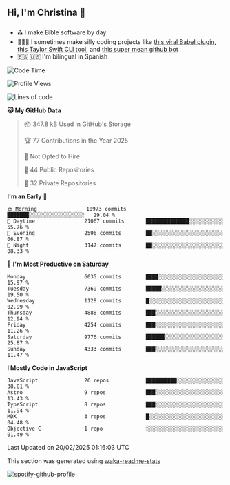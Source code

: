 ## Hi, I'm Christina 👋

- ⛪️ I make Bible software by day
- 👩🏼‍💻 I sometimes make silly coding projects like [this viral Babel plugin](https://www.instagram.com/reel/Cxvwz76vBus/), [this Taylor Swift CLI tool](https://github.com/christina-de-martinez/swift-commits), and [this super mean github bot](https://github.com/christina-de-martinez/roast-my-code)
- 🇪🇸 🇺🇸 I'm bilingual in Spanish

<!--START_SECTION:waka-->
![Code Time](http://img.shields.io/badge/Code%20Time-82%20hrs%205%20mins-blue)

![Profile Views](http://img.shields.io/badge/Profile%20Views-0-blue)

![Lines of code](https://img.shields.io/badge/From%20Hello%20World%20I%27ve%20Written-24.1%20million%20lines%20of%20code-blue)

**🐱 My GitHub Data** 

> 📦 347.8 kB Used in GitHub's Storage 
 > 
> 🏆 77 Contributions in the Year 2025
 > 
> 🚫 Not Opted to Hire
 > 
> 📜 44 Public Repositories 
 > 
> 🔑 32 Private Repositories 
 > 
**I'm an Early 🐤** 

```text
🌞 Morning                10973 commits       ███████░░░░░░░░░░░░░░░░░░   29.04 % 
🌆 Daytime                21067 commits       ██████████████░░░░░░░░░░░   55.76 % 
🌃 Evening                2596 commits        ██░░░░░░░░░░░░░░░░░░░░░░░   06.87 % 
🌙 Night                  3147 commits        ██░░░░░░░░░░░░░░░░░░░░░░░   08.33 % 
```
📅 **I'm Most Productive on Saturday** 

```text
Monday                   6035 commits        ████░░░░░░░░░░░░░░░░░░░░░   15.97 % 
Tuesday                  7369 commits        █████░░░░░░░░░░░░░░░░░░░░   19.50 % 
Wednesday                1128 commits        █░░░░░░░░░░░░░░░░░░░░░░░░   02.99 % 
Thursday                 4888 commits        ███░░░░░░░░░░░░░░░░░░░░░░   12.94 % 
Friday                   4254 commits        ███░░░░░░░░░░░░░░░░░░░░░░   11.26 % 
Saturday                 9776 commits        ██████░░░░░░░░░░░░░░░░░░░   25.87 % 
Sunday                   4333 commits        ███░░░░░░░░░░░░░░░░░░░░░░   11.47 % 
```


**I Mostly Code in JavaScript** 

```text
JavaScript               26 repos            ██████████░░░░░░░░░░░░░░░   38.81 % 
Astro                    9 repos             ███░░░░░░░░░░░░░░░░░░░░░░   13.43 % 
TypeScript               8 repos             ███░░░░░░░░░░░░░░░░░░░░░░   11.94 % 
MDX                      3 repos             █░░░░░░░░░░░░░░░░░░░░░░░░   04.48 % 
Objective-C              1 repo              ░░░░░░░░░░░░░░░░░░░░░░░░░   01.49 % 
```




 Last Updated on 20/02/2025 01:16:03 UTC
<!--END_SECTION:waka-->

This section was generated using [waka-readme-stats](https://github.com/anmol098/waka-readme-stats)

[![spotify-github-profile](https://spotify-github-profile.kittinanx.com/api/view?uid=1228436873&cover_image=true&theme=default&show_offline=false&background_color=121212&interchange=false&bar_color=53b14f&bar_color_cover=false)](https://spotify-github-profile.kittinanx.com/api/view?uid=1228436873&redirect=true)